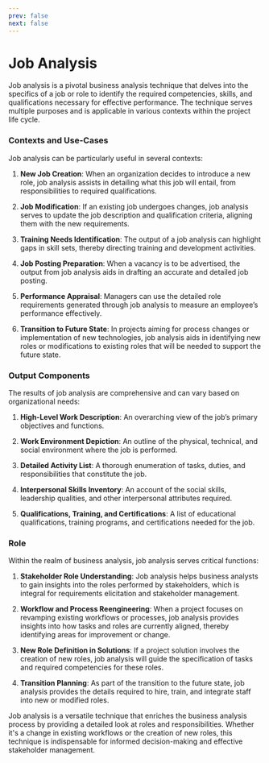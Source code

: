 ```yaml
---
prev: false
next: false
---
```


# Job Analysis

Job analysis is a pivotal business analysis technique that delves into the specifics of a job or role to identify the required competencies, skills, and qualifications necessary for effective performance. The technique serves multiple purposes and is applicable in various contexts within the project life cycle.

### Contexts and Use-Cases

Job analysis can be particularly useful in several contexts:

1. **New Job Creation**: When an organization decides to introduce a new role, job analysis assists in detailing what this job will entail, from responsibilities to required qualifications.

2. **Job Modification**: If an existing job undergoes changes, job analysis serves to update the job description and qualification criteria, aligning them with the new requirements.

3. **Training Needs Identification**: The output of a job analysis can highlight gaps in skill sets, thereby directing training and development activities.

4. **Job Posting Preparation**: When a vacancy is to be advertised, the output from job analysis aids in drafting an accurate and detailed job posting.

5. **Performance Appraisal**: Managers can use the detailed role requirements generated through job analysis to measure an employee’s performance effectively.

6. **Transition to Future State**: In projects aiming for process changes or implementation of new technologies, job analysis aids in identifying new roles or modifications to existing roles that will be needed to support the future state.

### Output Components

The results of job analysis are comprehensive and can vary based on organizational needs:

1. **High-Level Work Description**: An overarching view of the job’s primary objectives and functions.

2. **Work Environment Depiction**: An outline of the physical, technical, and social environment where the job is performed.

3. **Detailed Activity List**: A thorough enumeration of tasks, duties, and responsibilities that constitute the job.

4. **Interpersonal Skills Inventory**: An account of the social skills, leadership qualities, and other interpersonal attributes required.

5. **Qualifications, Training, and Certifications**: A list of educational qualifications, training programs, and certifications needed for the job.

### Role

Within the realm of business analysis, job analysis serves critical functions:

1. **Stakeholder Role Understanding**: Job analysis helps business analysts to gain insights into the roles performed by stakeholders, which is integral for requirements elicitation and stakeholder management.

2. **Workflow and Process Reengineering**: When a project focuses on revamping existing workflows or processes, job analysis provides insights into how tasks and roles are currently aligned, thereby identifying areas for improvement or change.

3. **New Role Definition in Solutions**: If a project solution involves the creation of new roles, job analysis will guide the specification of tasks and required competencies for these roles.

4. **Transition Planning**: As part of the transition to the future state, job analysis provides the details required to hire, train, and integrate staff into new or modified roles.

Job analysis is a versatile technique that enriches the business analysis process by providing a detailed look at roles and responsibilities. Whether it's a change in existing workflows or the creation of new roles, this technique is indispensable for informed decision-making and effective stakeholder management.
